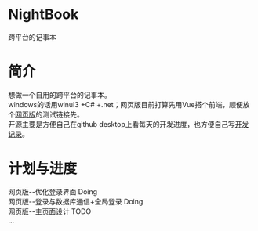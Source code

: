 #  NightBook
跨平台的记事本  
# 简介  
想做一个自用的跨平台的记事本。  
windows的话用winui3 +C# +.net；网页版目前打算先用Vue搭个前端，顺便放个[网页版](https://white-night.club/NoteBook/)的测试链接先。  
开源主要是方便自己在github desktop上看每天的开发进度，也方便自己写[开发记录](https://white-night.club/index.php/blogmain/)。  
# 计划与进度  
网页版--优化登录界面 Doing   
网页版--登录与数据库通信+全局登录 Doing  
网页版--主页面设计 TODO  
...


